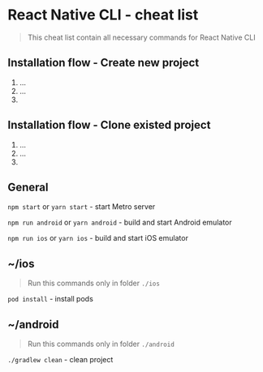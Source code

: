 # React Native CLI - cheat list
> This cheat list contain all necessary commands for React Native CLI

## Installation flow - Create new project
<span id="create"></span>
1. ...
2. ...
3. 

## Installation flow - Clone existed project
<span id="clone"></span>
1. ...
2. ...
3. 

## General
<span id="general"></span>
`npm start` or `yarn start` - start Metro server

`npm run android` or `yarn android` - build and start Android emulator

`npm run ios` or `yarn ios` - build and start iOS emulator

## ~/ios
<span id="ios"></span>
> Run this commands only in folder `./ios`

`pod install` - install pods


## ~/android
<span id="android"></span>
> Run this commands only in folder `./android`

`./gradlew clean` - clean project

